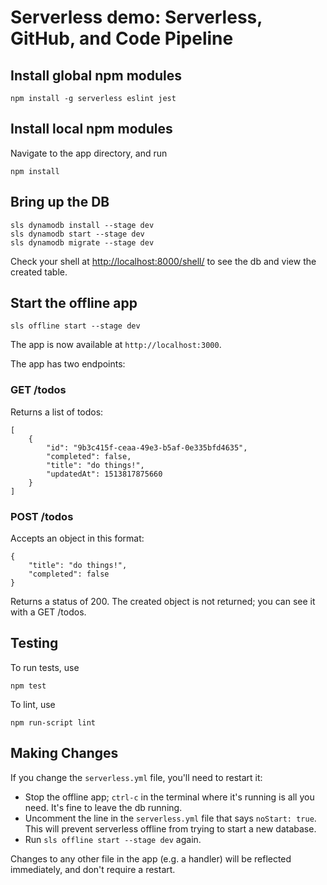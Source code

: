 # Serverless demo: Serverless, GitHub, and Code Pipeline

## Install global npm modules
```
npm install -g serverless eslint jest
```

## Install local npm modules
Navigate to the app directory, and run
```
npm install
```

## Bring up the DB
```
sls dynamodb install --stage dev
sls dynamodb start --stage dev
sls dynamodb migrate --stage dev
```
Check your shell at [http://localhost:8000/shell/](http://localhost:8000/shell/) to see the db and view the created table.

## Start the offline app
```
sls offline start --stage dev
```

The app is now available at `http://localhost:3000`.

The app has two endpoints:

### GET /todos
Returns a list of todos:
```
[
    {
        "id": "9b3c415f-ceaa-49e3-b5af-0e335bfd4635",
        "completed": false,
        "title": "do things!",
        "updatedAt": 1513817875660
    }
]
```

### POST /todos
Accepts an object in this format:
```
{
	"title": "do things!",
	"completed": false
}
```
Returns a status of 200. The created object is not returned;  you can see it with a GET /todos.

## Testing
To run tests, use
```
npm test
```

To lint, use
```
npm run-script lint
```

## Making Changes
If you change the `serverless.yml` file, you'll need to restart it:
- Stop the offline app; `ctrl-c` in the terminal where it's running is all you need. It's fine to leave the db running.
- Uncomment the line in the `serverless.yml` file that says `noStart: true`. This will prevent serverless offline from trying to start a new database.
- Run `sls offline start --stage dev` again.

Changes to any other file in the app (e.g. a handler) will be reflected immediately, and don't require a restart.

